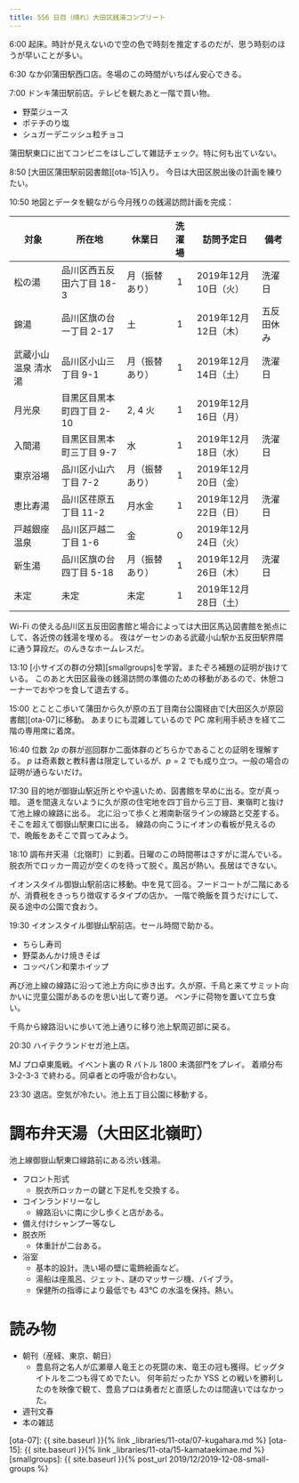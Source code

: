 ```yaml
---
title: 556 日目（晴れ）大田区銭湯コンプリート
---
```


6:00 起床。時計が見えないので空の色で時刻を推定するのだが、思う時刻のほうが早いことが多い。

6:30 なか卯蒲田駅西口店。冬場のこの時間がいちばん安心できる。

7:00 ドンキ蒲田駅前店。テレビを観たあと一階で買い物。
* 野菜ジュース
* ポテチのり塩
* シュガーデニッシュ粒チョコ

蒲田駅東口に出てコンビニをはしごして雑誌チェック。特に何も出ていない。

8:50 [大田区蒲田駅前図書館][ota-15]入り。
今日は大田区脱出後の計画を練りたい。

10:50 地図とデータを観ながら今月残りの銭湯訪問計画を完成：

| 対象                | 所在地                    | 休業日         | 洗濯場 | 訪問予定日           | 備考       |
| ------------------- | ------------------------- | -------------- | :----: | -------------------- | ---------- |
| 松の湯              | 品川区西五反田六丁目 18-3 | 月（振替あり） |   1    | 2019年12月10日（火） | 洗濯日     |
| 錦湯                | 品川区旗の台一丁目 2-17   | 土             |   1    | 2019年12月12日（木） | 五反田休み |
| 武蔵小山温泉 清水湯 | 品川区小山三丁目 9-1      | 月（振替あり） |   1    | 2019年12月14日（土） | 洗濯日     |
| 月光泉              | 目黒区目黒本町四丁目 2-10 | 2, 4 火        |   1    | 2019年12月16日（月） |            |
| 入間湯              | 目黒区目黒本町三丁目 9-7  | 水             |   1    | 2019年12月18日（水） | 洗濯日     |
| 東京浴場            | 品川区小山六丁目 7-2      | 月（振替あり） |   1    | 2019年12月20日（金） |            |
| 恵比寿湯            | 品川区荏原五丁目 11-2     | 月水金         |   1    | 2019年12月22日（日） | 洗濯日     |
| 戸越銀座温泉        | 品川区戸越二丁目 1-6      | 金             |   0    | 2019年12月24日（火） |            |
| 新生湯              | 品川区旗の台四丁目 5-18   | 月（振替あり） |   1    | 2019年12月26日（木） | 洗濯日     |
| 未定                | 未定                      | 未定           |   1    | 2019年12月28日（土） |            |

Wi-Fi の使える品川区五反田図書館と場合によっては大田区馬込図書館を拠点にして、各近傍の銭湯を埋める。
夜はゲーセンのある武蔵小山駅か五反田駅界隈に通う算段だ。のんきなホームレスだ。

13:10 [小サイズの群の分類][smallgroups]を学習。またぞろ補題の証明が抜けている。
このあと大田区最後の銭湯訪問の準備のための移動があるので、休憩コーナーでおやつを食して退去する。

15:00 とことこ歩いて蒲田から久が原の五丁目南台公園経由で[大田区久が原図書館][ota-07]に移動。
あまりにも混雑しているので PC 席利用手続きを経て二階の専用席に着席。

16:40 位数 $2p$ の群が巡回群か二面体群のどちらかであることの証明を理解する。
$p$ は奇素数と教科書は限定しているが、$p = 2$ でも成り立つ。一般の場合の証明が通らないだけ。

17:30 目的地が御嶽山駅近所とやや遠いため、図書館を早めに出る。空が真っ暗。
道を間違えないように久が原の住宅地を四丁目から三丁目、東嶺町と抜けて池上線の線路に出る。
北に沿って歩くと湘南新宿ラインの線路と交差する。そこを超えて御嶽山駅東口に出る。
線路の向こうにイオンの看板が見えるので、晩飯をあそこで買ってみよう。

18:10 調布弁天湯（北嶺町）に到着。日曜のこの時間帯はさすがに混んでいる。
脱衣所でロッカー周辺が空くのを待って脱ぐ。風呂が熱い。長居はできない。

イオンスタイル御嶽山駅前店に移動。中を見て回る。フードコートが二階にあるが、消費税をきっちり徴収するタイプの店か。
一階で晩飯を買うだけにして、戻る途中の公園で食おう。

19:30 イオンスタイル御嶽山駅前店。セール時間で助かる。
* ちらし寿司
* 野菜あんかけ焼きそば
* コッペパン和栗ホイップ

再び池上線の線路に沿って池上方向に歩き出す。久が原、千鳥と来てサミット向かいに児童公園があるのを思い出して寄り道。
ベンチに荷物を置いて立ち食い。

千鳥から線路沿いに歩いて池上通りに移り池上駅周辺部に戻る。

20:30 ハイテクランドセガ池上店。

MJ プロ卓東風戦。イベント裏の R バトル 1800 未満部門をプレイ。
着順分布 3-2-3-3 で終わる。同卓者との呼吸が合わない。

23:30 退店。空気が冷たい。池上五丁目公園に移動する。

# 調布弁天湯（大田区北嶺町）

池上線御嶽山駅東口線路前にある渋い銭湯。

* フロント形式
  * 脱衣所ロッカーの鍵と下足札を交換する。
* コインランドリーなし
  * 線路沿いに南に少し歩くと店がある。
* 備え付けシャンプー等なし
* 脱衣所
  * 体重計が二台ある。
* 浴室
  * 基本的設計。洗い場の壁に電飾絵画など。
  * 湯船は座風呂、ジェット、謎のマッサージ機、バイブラ。
  * 保健所の指導により最低でも 43℃ の水温を保持。熱い。

# 読み物

* 朝刊（産経、東京、朝日）
  * 豊島将之名人が広瀬章人竜王との死闘の末、竜王の冠も獲得。ビッグタイトルを二つも得てめでたい。
    何年前だったか YSS との戦いを勝利したのを映像で観て、豊島プロは勇者だと直感したのは間違いではなかった。
* 週刊文春
* 本の雑誌

[ota-07]: {{ site.baseurl }}{% link _libraries/11-ota/07-kugahara.md %}
[ota-15]: {{ site.baseurl }}{% link _libraries/11-ota/15-kamataekimae.md %}
[smallgroups]: {{ site.baseurl }}{% post_url 2019/12/2019-12-08-small-groups %}
